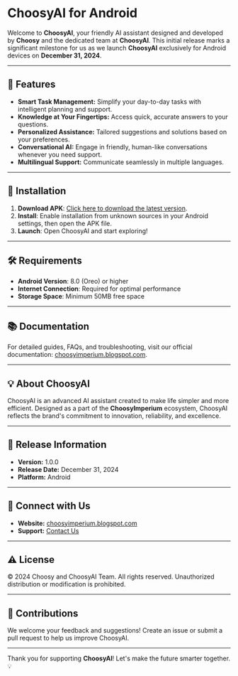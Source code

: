 # ChoosyAI for Android

Welcome to **ChoosyAI**, your friendly AI assistant designed and developed by **Choosy** and the dedicated team at **ChoosyAI**. This initial release marks a significant milestone for us as we launch **ChoosyAI** exclusively for Android devices on **December 31, 2024**.

---

## 🌟 Features

- **Smart Task Management:** Simplify your day-to-day tasks with intelligent planning and support.
- **Knowledge at Your Fingertips:** Access quick, accurate answers to your questions.
- **Personalized Assistance:** Tailored suggestions and solutions based on your preferences.
- **Conversational AI:** Engage in friendly, human-like conversations whenever you need support.
- **Multilingual Support:** Communicate seamlessly in multiple languages.

---

## 🚀 Installation

1. **Download APK**: [Click here to download the latest version](#).
2. **Install**: Enable installation from unknown sources in your Android settings, then open the APK file.
3. **Launch**: Open ChoosyAI and start exploring!

---

## 🛠️ Requirements

- **Android Version**: 8.0 (Oreo) or higher
- **Internet Connection**: Required for optimal performance
- **Storage Space**: Minimum 50MB free space

---

## 📚 Documentation

For detailed guides, FAQs, and troubleshooting, visit our official documentation: [choosyimperium.blogspot.com](https://choosyimperium.blogspot.com).

---

## 💡 About ChoosyAI

ChoosyAI is an advanced AI assistant created to make life simpler and more efficient. Designed as a part of the **ChoosyImperium** ecosystem, ChoosyAI reflects the brand's commitment to innovation, reliability, and excellence.

---

## 📅 Release Information

- **Version:** 1.0.0
- **Release Date:** December 31, 2024
- **Platform:** Android

---

## 🔗 Connect with Us

- **Website:** [choosyimperium.blogspot.com](https://choosyimperium.blogspot.com)
- **Support:** [Contact Us](https://choosyimperium.blogspot.com/p/contact.html)

---

## ⚠️ License

© 2024 Choosy and ChoosyAI Team. All rights reserved. Unauthorized distribution or modification is prohibited.

---

## 🤝 Contributions

We welcome your feedback and suggestions! Create an issue or submit a pull request to help us improve ChoosyAI.

---

Thank you for supporting **ChoosyAI**! Let's make the future smarter together. 💡
